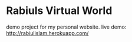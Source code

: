 # Rabiuls Virtual World

demo project for my personal website.
live demo: http://rabiulislam.herokuapp.com/
